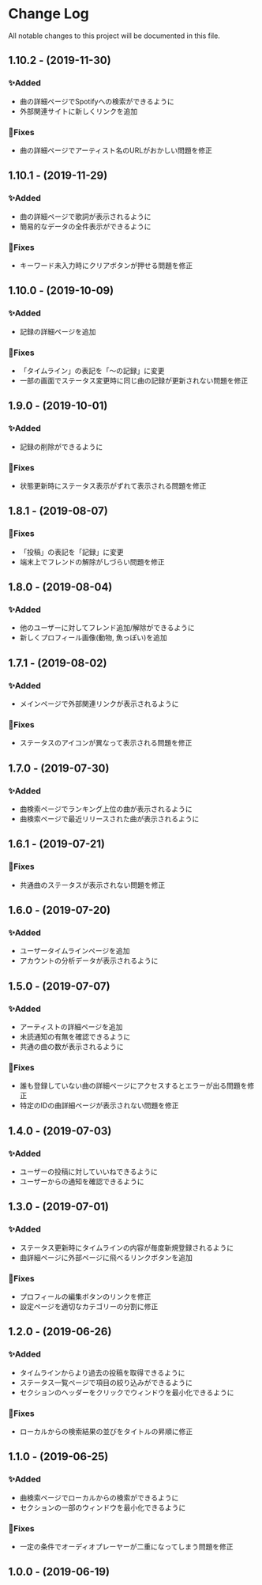 # Change Log
All notable changes to this project will be documented in this file.

## 1.10.2 - (2019-11-30)
### ✨Added
- 曲の詳細ページでSpotifyへの検索ができるように
- 外部関連サイトに新しくリンクを追加

### 🐛Fixes
- 曲の詳細ページでアーティスト名のURLがおかしい問題を修正

## 1.10.1 - (2019-11-29)
### ✨Added
- 曲の詳細ページで歌詞が表示されるように
- 簡易的なデータの全件表示ができるように

### 🐛Fixes
- キーワード未入力時にクリアボタンが押せる問題を修正

## 1.10.0 - (2019-10-09)
### ✨Added
- 記録の詳細ページを追加

### 🐛Fixes
- 「タイムライン」の表記を「～の記録」に変更
- 一部の画面でステータス変更時に同じ曲の記録が更新されない問題を修正

## 1.9.0 - (2019-10-01)
### ✨Added
- 記録の削除ができるように

### 🐛Fixes
- 状態更新時にステータス表示がずれて表示される問題を修正

## 1.8.1 - (2019-08-07)
### 🐛Fixes
- 「投稿」の表記を「記録」に変更
- 端末上でフレンドの解除がしづらい問題を修正

## 1.8.0 - (2019-08-04)
### ✨Added
- 他のユーザーに対してフレンド追加/解除ができるように
- 新しくプロフィール画像(動物, 魚っぽい)を追加

## 1.7.1 - (2019-08-02)
### ✨Added
- メインページで外部関連リンクが表示されるように

### 🐛Fixes
- ステータスのアイコンが異なって表示される問題を修正

## 1.7.0 - (2019-07-30)
### ✨Added
- 曲検索ページでランキング上位の曲が表示されるように
- 曲検索ページで最近リリースされた曲が表示されるように

## 1.6.1 - (2019-07-21)
### 🐛Fixes
- 共通曲のステータスが表示されない問題を修正

## 1.6.0 - (2019-07-20)
### ✨Added
- ユーザータイムラインページを追加
- アカウントの分析データが表示されるように

## 1.5.0 - (2019-07-07)
### ✨Added
- アーティストの詳細ページを追加
- 未読通知の有無を確認できるように
- 共通の曲の数が表示されるように

### 🐛Fixes
- 誰も登録していない曲の詳細ページにアクセスするとエラーが出る問題を修正
- 特定のIDの曲詳細ページが表示されない問題を修正

## 1.4.0 - (2019-07-03)
### ✨Added
- ユーザーの投稿に対していいねできるように
- ユーザーからの通知を確認できるように

## 1.3.0 - (2019-07-01)
### ✨Added
- ステータス更新時にタイムラインの内容が毎度新規登録されるように
- 曲詳細ページに外部ページに飛べるリンクボタンを追加

### 🐛Fixes
- プロフィールの編集ボタンのリンクを修正
- 設定ページを適切なカテゴリーの分割に修正

## 1.2.0 - (2019-06-26)
### ✨Added
- タイムラインからより過去の投稿を取得できるように
- ステータス一覧ページで項目の絞り込みができるように
- セクションのヘッダーをクリックでウィンドウを最小化できるように

### 🐛Fixes
- ローカルからの検索結果の並びをタイトルの昇順に修正

## 1.1.0 - (2019-06-25)
### ✨Added
- 曲検索ページでローカルからの検索ができるように
- セクションの一部のウィンドウを最小化できるように

### 🐛Fixes
- 一定の条件でオーディオプレーヤーが二重になってしまう問題を修正

## 1.0.0 - (2019-06-19)
